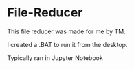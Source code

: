 # File-Reducer

This file reducer was made for me by TM.

I created a .BAT to run it from the desktop.

Typically ran in Jupyter Notebook
